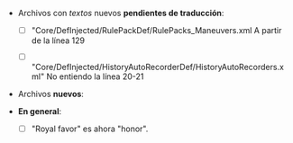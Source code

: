 * Archivos con *textos* nuevos **pendientes de traducción**:

	* [ ] "Core/DefInjected/RulePackDef/RulePacks_Maneuvers.xml						A partir de la línea 129
	* [ ] "Core/DefInjected/HistoryAutoRecorderDef/HistoryAutoRecorders.xml"		No entiendo la línea 20-21








* Archivos **nuevos**:
	





* **En general**:

	* [ ] "Royal favor" es ahora "honor".